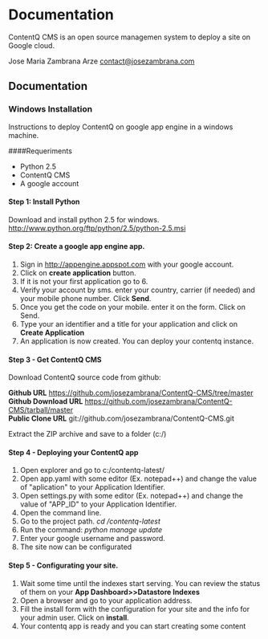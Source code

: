 Documentation
=============
ContentQ CMS is an open source managemen system to deploy a site on Google cloud.

Jose Maria Zambrana Arze <contact@josezambrana.com>

Documentation
-------------

### Windows Installation
Instructions to deploy ContentQ on google app engine in a windows machine.

####Requeriments

  - Python 2.5
  - ContentQ CMS
  - A google account


#### Step 1: Install Python
Download and install python 2.5 for windows.  
<http://www.python.org/ftp/python/2.5/python-2.5.msi>

#### Step 2: Create a google app engine app.
1. Sign in <http://appengine.appspot.com> with your google account.
2. Click on **create application** button.
3. If it is not your first application go to 6.
4. Verify your account by sms. enter your country, carrier (if needed) and your mobile phone number. Click **Send**.
5. Once you get the code on your mobile. enter it on the form. Click on Send.
6. Type your an identifier and a title for your application and click on **Create Application**
7. An application is now created. You can deploy your contentq instance.

#### Step 3 - Get ContentQ CMS
Download ContentQ source code from github:

**Github URL** <https://github.com/josezambrana/ContentQ-CMS/tree/master>  
**Github Download URL** <https://github.com/josezambrana/ContentQ-CMS/tarball/master>  
**Public Clone URL** git://github.com/josezambrana/ContentQ-CMS.git  

Extract the ZIP archive and save to a folder (c:/)

#### Step 4 - Deploying your ContentQ app
1. Open explorer and go to c:/contentq-latest/
2. Open app.yaml with some editor (Ex. notepad++) and change the value of "aplication" to your Application Identifier.
3. Open settings.py with some editor (Ex. notepad++) and change the value of "APP_ID" to your Application Identifier.
4. Open the command line.
5. Go to the project path. *cd /contentq-latest*
6. Run the command: *python manage update*
7. Enter your google username and password.
8. The site now can be configurated

#### Step 5 - Configurating your site.
1. Wait some time until the indexes start serving. You can review the status of them on your **App Dashboard>>Datastore Indexes**
2. Open a browser and go to your application address.
3. Fill the install form with the configuration for your site and the info for your admin user. Click on **install**.
4. Your contentq app is ready and you can start creating some content